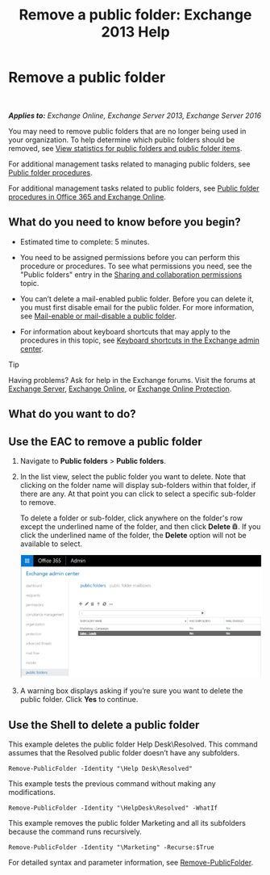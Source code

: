 ﻿---
title: 'Remove a public folder: Exchange 2013 Help'
TOCTitle: Remove a public folder
ms:assetid: 334b831d-e372-4d85-a407-5c8a5d0e78de
ms:mtpsurl: https://technet.microsoft.com/en-us/library/Aa997202(v=EXCHG.150)
ms:contentKeyID: 49289225
ms.date: 12/10/2017
mtps_version: v=EXCHG.150
---

# Remove a public folder

 

_**Applies to:** Exchange Online, Exchange Server 2013, Exchange Server 2016_


You may need to remove public folders that are no longer being used in your organization. To help determine which public folders should be removed, see [View statistics for public folders and public folder items](https://docs.microsoft.com/en-us/exchange/collaboration-exo/public-folders/view-public-folder-statistics).

For additional management tasks related to managing public folders, see [Public folder procedures](public-folder-procedures-exchange-2013-help.md).

For additional management tasks related to public folders, see [Public folder procedures in Office 365 and Exchange Online](https://technet.microsoft.com/en-us/library/jj966272\(v=exchg.150\)).

## What do you need to know before you begin?

  - Estimated time to complete: 5 minutes.

  - You need to be assigned permissions before you can perform this procedure or procedures. To see what permissions you need, see the "Public folders" entry in the [Sharing and collaboration permissions](sharing-and-collaboration-permissions-exchange-2013-help.md) topic.

  - You can’t delete a mail-enabled public folder. Before you can delete it, you must first disable email for the public folder. For more information, see [Mail-enable or mail-disable a public folder](mail-enable-or-mail-disable-a-public-folder-exchange-2013-help.md).

  - For information about keyboard shortcuts that may apply to the procedures in this topic, see [Keyboard shortcuts in the Exchange admin center](keyboard-shortcuts-in-the-exchange-admin-center-exchange-online-protection-help.md).


> [!TIP]
> Having problems? Ask for help in the Exchange forums. Visit the forums at <A href="https://go.microsoft.com/fwlink/p/?linkid=60612">Exchange Server</A>, <A href="https://go.microsoft.com/fwlink/p/?linkid=267542">Exchange Online</A>, or <A href="https://go.microsoft.com/fwlink/p/?linkid=285351">Exchange Online Protection</A>.



## What do you want to do?

## Use the EAC to remove a public folder

1.  Navigate to **Public folders** \> **Public folders**.

2.  In the list view, select the public folder you want to delete. Note that clicking on the folder name will display sub-folders within that folder, if there are any. At that point you can click to select a specific sub-folder to remove.
    
    To delete a folder or sub-folder, click anywhere on the folder's row except the underlined name of the folder, and then click **Delete** ![Delete icon](images/Dd298078.14f639f6-61e8-4418-bbfb-0db14de9d2f5(EXCHG.150).gif "Delete icon"). If you click the underlined name of the folder, the **Delete** option will not be available to select.
    
    ![Selecting a public folder to remove](images/Aa997202.8666290d-3f19-4c70-afe3-45569762718b(EXCHG.150).png "Selecting a public folder to remove")  

3.  A warning box displays asking if you’re sure you want to delete the public folder. Click **Yes** to continue.

## Use the Shell to delete a public folder

This example deletes the public folder Help Desk\\Resolved. This command assumes that the Resolved public folder doesn’t have any subfolders.

    Remove-PublicFolder -Identity "\Help Desk\Resolved"

This example tests the previous command without making any modifications.

    Remove-PublicFolder -Identity "\HelpDesk\Resolved" -WhatIf

This example removes the public folder Marketing and all its subfolders because the command runs recursively.

    Remove-PublicFolder -Identity "\Marketing" -Recurse:$True

For detailed syntax and parameter information, see [Remove-PublicFolder](https://technet.microsoft.com/en-us/library/bb124894\(v=exchg.150\)).

